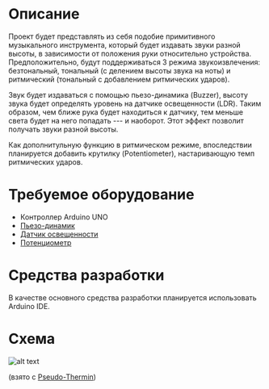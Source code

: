 # Описание
Проект будет представлять из себя подобие примитивного музыкального инструмента, который будет издавать звуки разной высоты, в зависимости от положения руки относительно устройства. Предположительно, будут поддерживаться 3 режима звукоизвлечения: безтональный, тональный (с делением высоты звука на ноты) и ритмический (тональный с добавлением ритмических ударов).

Звук будет издаваться с помощью пьезо-динамика (Buzzer), высоту звука будет определять уровень на датчике освещенности (LDR). Таким образом, чем ближе рука будет находиться к датчику, тем меньше света будет на него попадать --- и наоборот. Этот эффект позволит получать звуки разной высоты.

Как дополнитульную функцию в ритмическом режиме, впоследствии планируется добавить крутилку (Potentiometer), настаривающую темп ритмических ударов.

# Требуемое оборудование
* Контроллер Arduino UNO
* [Пьезо-динамик](http://files.amperka.ru/datasheets/hpa17a.pdf)
* [Датчик освещенности](https://www.arduino.cc/documents/datasheets/LDR-VT90N2.pdf)
* [Потенциометр](https://www.arduino.cc/documents/datasheets/ACP_potentiometers.pdf)

# Средства разработки
В качестве основного средства разработки планируется использовать Arduino IDE.

# Cхема
![alt text](https://cdn-learn.adafruit.com/assets/assets/000/002/302/medium800/learn_arduino_fritzing2.jpg?1396781513)

(взято с [Pseudo-Thermin](https://learn.adafruit.com/adafruit-arduino-lesson-10-making-sounds/pseudo-theramin))